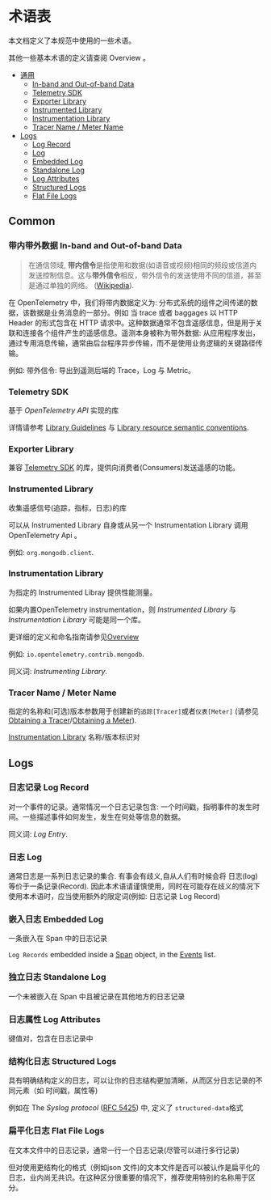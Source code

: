 # 术语表

本文档定义了本规范中使用的一些术语。

其他一些基本术语的定义请查阅 Overview 。



<!-- Re-generate TOC with `markdown-toc --no-first-h1 -i` -->

<!-- toc -->

- [通用](#common)
  * [In-band and Out-of-band Data](#in-band-and-out-of-band-data)
  * [Telemetry SDK](#telemetry-sdk)
  * [Exporter Library](#exporter-library)
  * [Instrumented Library](#instrumented-library)
  * [Instrumentation Library](#instrumentation-library)
  * [Tracer Name / Meter Name](#tracer-name--meter-name)
- [Logs](#logs)
  * [Log Record](#log-record)
  * [Log](#log)
  * [Embedded Log](#embedded-log)
  * [Standalone Log](#standalone-log)
  * [Log Attributes](#log-attributes)
  * [Structured Logs](#structured-logs)
  * [Flat File Logs](#flat-file-logs)

<!-- tocstop -->

## Common

<a name="in-band"></a>
<a name="out-of-band"></a>

### 带内带外数据 In-band and Out-of-band Data 

> 在通信领域, **带内信令**是指使用和数据(如语音或视频)相同的频段或信道内发送控制信息。这与**带外信令**相反，带外信令的发送使用不同的信道，甚至是通过单独的网络。 ([Wikipedia](https://en.wikipedia.org/wiki/In-band_signaling)).

在 OpenTelemetry 中，我们将带内数据定义为: 分布式系统的组件之间传递的数据，该数据是业务消息的一部分。例如 当 trace 或者  baggages 以 HTTP Header 的形式包含在 HTTP 请求中。这种数据通常不包含遥感信息，但是用于关联和连接各个组件产生的遥感信息。遥测本身被称为带外数据: 从应用程序发出，通过专用消息传输，通常由后台程序异步传输，而不是使用业务逻辑的关键路径传输。

例如:  带外信令: 导出到遥测后端的 Trace，Log 与 Metric。

### Telemetry SDK

基于 *OpenTelemetry API* 实现的库

详情请参考 [Library Guidelines](library-guidelines.md#sdk-implementation) 与
[Library resource semantic conventions](resource/semantic_conventions/README.md#telemetry-sdk).

### Exporter Library

兼容 [Telemetry SDK](#telemetry-sdk)  的库，提供向消费者(Consumers)发送遥感的功能。

### Instrumented Library

收集遥感信号(追踪，指标，日志)的库

可以从 Instrumented Library 自身或从另一个 Instrumentation Library 调用 OpenTelemetry Api 。	

例如: `org.mongodb.client`.

### Instrumentation Library

为指定的 Instrumented Libray 提供性能测量。

如果内置OpenTelemetry instrumentation，则 *Instrumented Library* 与 *Instrumentation Library* 可能是同一个库。

更详细的定义和命名指南请参见[Overview](overview.md#instrumentation-libraries) 

例如: `io.opentelemetry.contrib.mongodb`.

同义词: *Instrumenting Library*.

### Tracer Name / Meter Name

指定的名称和(可选)版本参数用于创建新的`追踪[Tracer]`或者`仪表[Meter]` (请参见 [Obtaining a Tracer](trace/api.md#tracerprovider)/[Obtaining a Meter](metrics/api.md#meter-interface)).

 [Instrumentation Library](#instrumentation-library)  名称/版本标识对

## Logs

### 日志记录 Log Record

对一个事件的记录。通常情况一个日志记录包含: 一个时间戳，指明事件的发生时间。一些描述事件如何发生，发生在何处等信息的数据。

同义词: *Log Entry*.

### 日志 Log

通常日志是一系列日志记录的集合. 有事会有歧义,自从人们有时候会将 日志(log) 等价于一条记录(Record). 因此本术语请谨慎使用，同时在可能存在歧义的情况下使用本术语时，应当使用额外的限定词(例如: 日志记录 Log Record)

### 嵌入日志 Embedded Log

一条嵌入在 Span 中的日志记录 

`Log Records` embedded inside a [Span](trace/api.md#span)
object, in the [Events](trace/api.md#add-events) list.

### 独立日志 Standalone Log

一个未被嵌入在 Span 中且被记录在其他地方的日志记录

### 日志属性 Log Attributes

键值对，包含在日志记录中 

### 结构化日志 Structured Logs

具有明确结构定义的日志，可以让你的日志结构更加清晰，从而区分日志记录的不同元素（如 时间戳，属性等) 

例如在 The _Syslog protocol_ ([RFC 5425](https://tools.ietf.org/html/rfc5424)) 中, 定义了 `structured-data`格式


### 扁平化日志 Flat File Logs

在文本文件中的日志记录，通常一行一个日志记录(尽管可以进行多行记录)

但对使用更结构化的格式（例如json 文件)的文本文件是否可以被认作是扁平化的日志，业内尚无共识。在这种区分很重要的情况下，推荐使用特别的名称用于区分。

